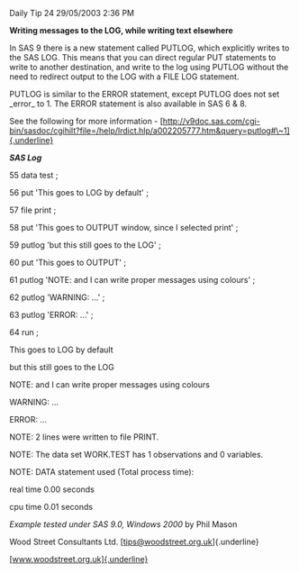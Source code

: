 Daily Tip 24 29/05/2003 2:36 PM

**Writing messages to the LOG, while writing text elsewhere**

In SAS 9 there is a new statement called PUTLOG, which explicitly writes
to the SAS LOG. This means that you can direct regular PUT statements to
write to another destination, and write to the log using PUTLOG without
the need to redirect output to the LOG with a FILE LOG statement.

PUTLOG is similar to the ERROR statement, except PUTLOG does not set
\_error\_ to 1. The ERROR statement is also available in SAS 6 & 8.

See the following for more information -
[http://v9doc.sas.com/cgi-bin/sasdoc/cgihilt?file=/help/lrdict.hlp/a002205777.htm&query=putlog#\~1]{.underline}

***SAS Log***

55 data test ;

56 put \'This goes to LOG by default\' ;

57 file print ;

58 put \'This goes to OUTPUT window, since I selected print\' ;

59 putlog \'but this still goes to the LOG\' ;

60 put \'This goes to OUTPUT\' ;

61 putlog \'NOTE: and I can write proper messages using colours\' ;

62 putlog \'WARNING: \...\' ;

63 putlog \'ERROR: \...\' ;

64 run ;

This goes to LOG by default

but this still goes to the LOG

NOTE: and I can write proper messages using colours

WARNING: \...

ERROR: \...

NOTE: 2 lines were written to file PRINT.

NOTE: The data set WORK.TEST has 1 observations and 0 variables.

NOTE: DATA statement used (Total process time):

real time 0.00 seconds

cpu time 0.01 seconds

*Example tested under SAS 9.0, Windows 2000* by Phil Mason

Wood Street Consultants Ltd. [tips@woodstreet.org.uk]{.underline}

[www.woodstreet.org.uk]{.underline}
